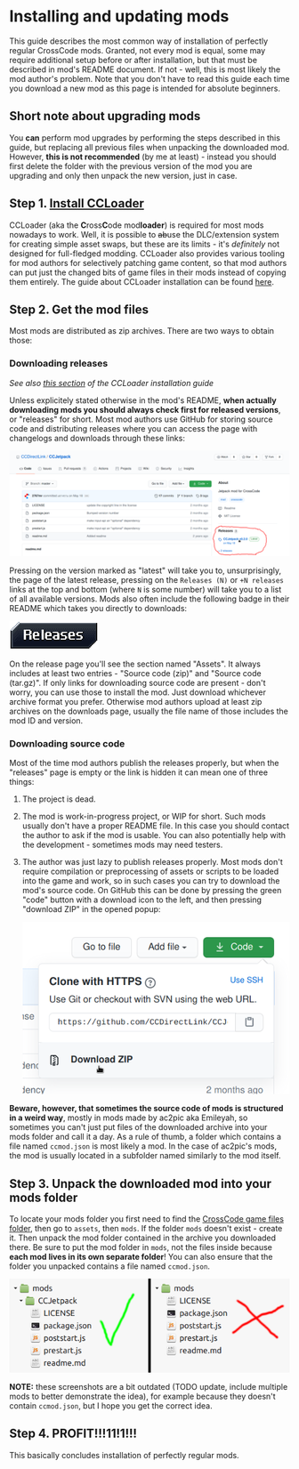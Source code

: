 # Installing and updating mods

This guide describes the most common way of installation of perfectly regular CrossCode mods. Granted, not every mod is equal, some may require additional setup before or after installation, but that must be described in mod's README document. If not - well, this is most likely the mod author's problem. Note that you don't have to read this guide each time you download a new mod as this page is intended for absolute beginners.

## Short note about upgrading mods

You **can** perform mod upgrades by performing the steps described in this guide, but replacing all previous files when unpacking the downloaded mod. However, **this is not recommended** (by me at least) - instead you should first delete the folder with the previous version of the mod you are upgrading and only then unpack the new version, just in case.

## Step 1. [Install CCLoader](installing-ccloader.md)

CCLoader (aka the **C**ross**C**ode mod**loader**) is required for most mods nowadays to work. Well, it is possible to ~~ab~~use the DLC/extension system for creating simple asset swaps, but these are its limits - it's _definitely_ not designed for full-fledged modding. CCLoader also provides various tooling for mod authors for selectively patching game content, so that mod authors can put just the changed bits of game files in their mods instead of copying them entirely. The guide about CCLoader installation can be found [here](installing-ccloader.md).

## Step 2. Get the mod files

Most mods are distributed as zip archives. There are two ways to obtain those:

### Downloading releases

_See also [this section](installing-ccloader.md#very-important-note-dont-use-the-green-clone-or-download-button) of the CCLoader installation guide_

Unless explicitely stated otherwise in the mod's README, **when actually downloading mods you should always check first for released versions**, or "releases" for short. Most mod authors use GitHub for storing source code and distributing releases where you can access the page with changelogs and downloads through these links:

![github-mod-releases.png](media/github-mod-releases.png)

Pressing on the version marked as "latest" will take you to, unsurprisingly, the page of the latest release, pressing on the `Releases (N)` or `+N releases` links at the top and bottom (where `N` is some number) will take you to a list of all available versions. Mods also often include the following badge in their README which takes you directly to downloads:

![[releases@2x.png](https://raw.githubusercontent.com/CCDirectLink/organization/master/assets/badges/releases@2x.png)](https://raw.githubusercontent.com/CCDirectLink/organization/master/assets/badges/releases@2x.png)

On the release page you'll see the section named "Assets". It always includes at least two entries - "Source code (zip)" and "Source code (tar.gz)". If only links for downloading source code are present - don't worry, you can use those to install the mod. Just download whichever archive format you prefer. Otherwise mod authors upload at least zip archives on the downloads page, usually the file name of those includes the mod ID and version.

### Downloading source code

Most of the time mod authors publish the releases properly, but when the "releases" page is empty or the link is hidden it can mean one of three things:

1. The project is dead.
2. The mod is work-in-progress project, or WIP for short. Such mods usually don't have a proper README file. In this case you should contact the author to ask if the mod is usable. You can also potentially help with the development - sometimes mods may need testers.
3. The author was just lazy to publish releases properly. Most mods don't require compilation or preprocessing of assets or scripts to be loaded into the game and work, so in such cases you can try to download the mod's source code. On GitHub this can be done by pressing the green "code" button with a download icon to the left, and then pressing "download ZIP" in the opened popup:

   ![mod-download-source-code.png](media/mod-download-source-code.png)

**Beware, however, that sometimes the source code of mods is structured in a weird way**, mostly in mods made by ac2pic aka Emileyah, so sometimes you can't just put files of the downloaded archive into your mods folder and call it a day. As a rule of thumb, a folder which contains a file named `ccmod.json` is most likely a mod. In the case of ac2pic's mods, the mod is usually located in a subfolder named similarly to the mod itself.

## Step 3. Unpack the downloaded mod into your mods folder

To locate your mods folder you first need to find the [CrossCode game files folder](../where-are-crosscode-files-located.md#game-files-folder), then go to `assets`, then `mods`. If the folder `mods` doesn't exist - create it. Then unpack the mod folder contained in the archive you downloaded there. Be sure to put the mod folder in `mods`, not the files inside because **each mod lives in its own separate folder**! You can also ensure that the folder you unpacked contains a file named `ccmod.json`.

![mods-dir-structure-separate-folders](media/mods-dir-structure-separate-folders.png)

**NOTE:** these screenshots are a bit outdated (TODO update, include multiple mods to better demonstrate the idea), for example because they doesn't contain `ccmod.json`, but I hope you get the correct idea.

## Step 4. PROFIT!!!11!1!!!

This basically concludes installation of perfectly regular mods.
